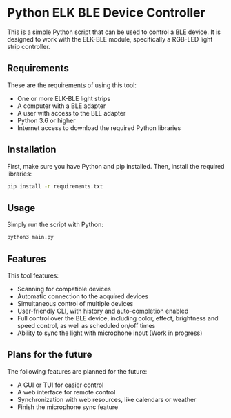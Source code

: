 # Python ELK BLE Device Controller

This is a simple Python script that can be used to control a BLE device. It is designed to work with the ELK-BLE module, specifically a RGB-LED light strip controller.

## Requirements

These are the requirements of using this tool:

- One or more ELK-BLE light strips
- A computer with a BLE adapter
- A user with access to the BLE adapter
- Python 3.6 or higher
- Internet access to download the required Python libraries

## Installation

First, make sure you have Python and pip installed. Then, install the required libraries:

```bash
pip install -r requirements.txt
```

## Usage

Simply run the script with Python:

```bash
python3 main.py
```

## Features

This tool features:

- Scanning for compatible devices
- Automatic connection to the acquired devices
- Simultaneous control of multiple devices
- User-friendly CLI, with history and auto-completion enabled
- Full control over the BLE device, including color, effect, brightness and speed control, as well as scheduled on/off times
- Ability to sync the light with microphone input (Work in progress)

## Plans for the future

The following features are planned for the future:

- A GUI or TUI for easier control
- A web interface for remote control
- Synchronization with web resources, like calendars or weather
- Finish the microphone sync feature
